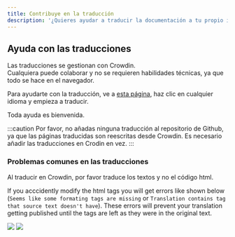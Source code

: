 ```yaml
---
title: Contribuye en la traducción
description: '¿Quieres ayudar a traducir la documentación a tu propio idioma?'
---
```


## Ayuda con las traducciones

Las traducciones se gestionan con Crowdin.  
Cualquiera puede colaborar y no se requieren habilidades técnicas, ya que todo se hace en el navegador.

Para ayudarte con la traducción, ve a [esta página](https://crowdin.com/project/docsstacksco), haz clic en cualquier idioma y empieza a traducir.

Toda ayuda es bienvenida.

:::caution
Por favor, no añadas ninguna traducción al repositorio de Github, ya que las páginas traducidas son reescritas desde Crowdin. Es necesario añadir las traducciones en Crodin en vez.
:::

### Problemas comunes en las traducciones

Al traducir en Crowdin, por favor traduce los textos y no el código html.

If you acccidently modify the html tags you will get errors like shown below (`Seems like some formating tags are missing` or `Translation contains tag that source text doesn't have`). These errors will prevent your translation getting published until the tags are left as they were in the original text.

![](/img/crowdin-qa-issue-formatting_tags_missing.png) ![](/img/crowdin-qa-issue-tag_source.png)
